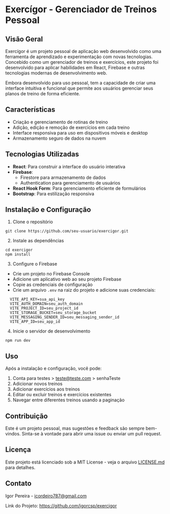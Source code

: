 # Exercígor - Gerenciador de Treinos Pessoal

## Visão Geral

Exercígor é um projeto pessoal de aplicação web desenvolvido como uma ferramenta de aprendizado e experimentação com novas tecnologias. Concebido como um gerenciador de treinos e exercícios, este projeto foi desenvolvido para aplicar habilidades em React, Firebase e outras tecnologias modernas de desenvolvimento web.

Embora desenvolvido para uso pessoal, tem a capacidade de criar uma interface intuitiva e funcional que permite aos usuários gerenciar seus planos de treino de forma eficiente.

## Características

- Criação e gerenciamento de rotinas de treino
- Adição, edição e remoção de exercícios em cada treino
- Interface responsiva para uso em dispositivos móveis e desktop
- Armazenamento seguro de dados na nuvem

## Tecnologias Utilizadas

- **React**: Para construir a interface do usuário interativa
- **Firebase**: 
  - Firestore para armazenamento de dados
  - Authentication para gerenciamento de usuários
- **React Hook Form**: Para gerenciamento eficiente de formulários
- **Bootstrap**: Para estilização responsiva

## Instalação e Configuração

1. Clone o repositório

```
git clone https://github.com/seu-usuario/exercigor.git
```

2. Instale as dependências

```
cd exercigor
npm install
```

3. Configure o Firebase
- Crie um projeto no Firebase Console
- Adicione um aplicativo web ao seu projeto Firebase
- Copie as credenciais de configuração
- Crie um arquivo `.env` na raiz do projeto e adicione suas credenciais:

```
  VITE_API_KEY=sua_api_key
  VITE_AUTH_DOMAIN=seu_auth_domain
  VITE_PROJECT_ID=seu_project_id
  VITE_STORAGE_BUCKET=seu_storage_bucket
  VITE_MESSAGING_SENDER_ID=seu_messaging_sender_id
  VITE_APP_ID=seu_app_id
```

4. Inicie o servidor de desenvolvimento

```
npm run dev
```

## Uso

Após a instalação e configuração, você pode:

1. Conta para testes > teste@teste.com > senhaTeste
2. Adicionar novos treinos
3. Adicionar exercícios aos treinos
4. Editar ou excluir treinos e exercícios existentes
5. Navegar entre diferentes treinos usando a paginação

## Contribuição

Este é um projeto pessoal, mas sugestões e feedback são sempre bem-vindos. Sinta-se à vontade para abrir uma issue ou enviar um pull request.

## Licença

Este projeto está licenciado sob a MIT License - veja o arquivo [LICENSE.md](LICENSE.md) para detalhes.

## Contato

Igor Pereira - icordeiro787@gmail.com

Link do Projeto: https://github.com/igorcsp/exercigor
